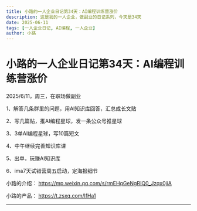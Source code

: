 ```yaml
---
title: 小路的一人企业日记第34天：AI编程训练营涨价
description: 这是我的一人企业，做副业的日记系列，今天是34天
date: 2025-06-11
tags: [一人企业日记, AI编程, 一人企业]
author: 小路
---
```


# 小路的一人企业日记第34天：AI编程训练营涨价

2025/6/11，周三，在职场做副业

1、解答几条群里的问题，用AI知识库回答，汇总成长文贴

2、写几篇贴，推AI编程星球，发一条公众号推星球

3、3单AI编程星球，写10篇短文

4、中午继续完善知识库课

5、出单，玩赚AI知识库

6、ima7天试错营周五启动，定海报细节

小路的介绍：
https://mp.weixin.qq.com/s/rmEHqGeNgRIQ0_Jzqx0jiA

小路的产品：
https://t.zsxq.com/lfHa1

---